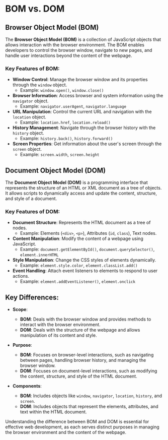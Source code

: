 # BOM vs. DOM

## Browser Object Model (BOM)

The **Browser Object Model (BOM)** is a collection of JavaScript objects that allows interaction with the browser environment. The BOM enables developers to control the browser window, navigate to new pages, and handle user interactions beyond the content of the webpage.

### Key Features of BOM:

- **Window Control**: Manage the browser window and its properties through the `window` object.
  - Example: `window.open()`, `window.close()`
- **Browser Information**: Access browser and system information using the `navigator` object.
  - Example: `navigator.userAgent`, `navigator.language`
- **URL Manipulation**: Control the current URL and navigation with the `location` object.
  - Example: `location.href`, `location.reload()`
- **History Management**: Navigate through the browser history with the `history` object.
  - Example: `history.back()`, `history.forward()`
- **Screen Properties**: Get information about the user's screen through the `screen` object.
  - Example: `screen.width`, `screen.height`

## Document Object Model (DOM)

The **Document Object Model (DOM)** is a programming interface that represents the structure of an HTML or XML document as a tree of objects. It allows scripts to dynamically access and update the content, structure, and style of a document.

### Key Features of DOM:

- **Document Structure**: Represents the HTML document as a tree of nodes.
  - Example: Elements (`<div>`, `<p>`), Attributes (`id`, `class`), Text nodes.
- **Content Manipulation**: Modify the content of a webpage using JavaScript.
  - Example: `document.getElementById()`, `document.querySelector()`, `element.innerHTML`
- **Style Manipulation**: Change the CSS styles of elements dynamically.
  - Example: `element.style.color`, `element.classList.add()`
- **Event Handling**: Attach event listeners to elements to respond to user actions.
  - Example: `element.addEventListener()`, `element.onclick`

## Key Differences:

- **Scope**:

  - **BOM**: Deals with the browser window and provides methods to interact with the browser environment.
  - **DOM**: Deals with the structure of the webpage and allows manipulation of its content and style.

- **Purpose**:

  - **BOM**: Focuses on browser-level interactions, such as navigating between pages, handling browser history, and managing the browser window.
  - **DOM**: Focuses on document-level interactions, such as modifying the content, structure, and style of the HTML document.

- **Components**:
  - **BOM**: Includes objects like `window`, `navigator`, `location`, `history`, and `screen`.
  - **DOM**: Includes objects that represent the elements, attributes, and text within the HTML document.

Understanding the difference between BOM and DOM is essential for effective web development, as each serves distinct purposes in managing the browser environment and the content of the webpage.

